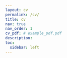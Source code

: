 ```yaml
---
layout: cv
permalink: /cv/
title: cv
nav: true
nav_order: 1
cv_pdf: # example_pdf.pdf
description:
toc:
  sidebar: left
---
```

